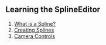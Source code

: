 ## Learning the SplineEditor

1.  [What is a Spline?](/frb/docs/index.php?title=SplineEditor:Tutorials:What_is_a_Spline%3F.md "SplineEditor:Tutorials:What is a Spline?")
2.  [Creating Splines](/frb/docs/index.php?title=SplineEditor:Tutorials:Creating_Splines.md "SplineEditor:Tutorials:Creating Splines")
3.  [Camera Controls](/frb/docs/index.php?title=SplineEditor:Tutorials:Camera_Controls&action=edit&redlink=1.md "SplineEditor:Tutorials:Camera Controls (page does not exist)")
